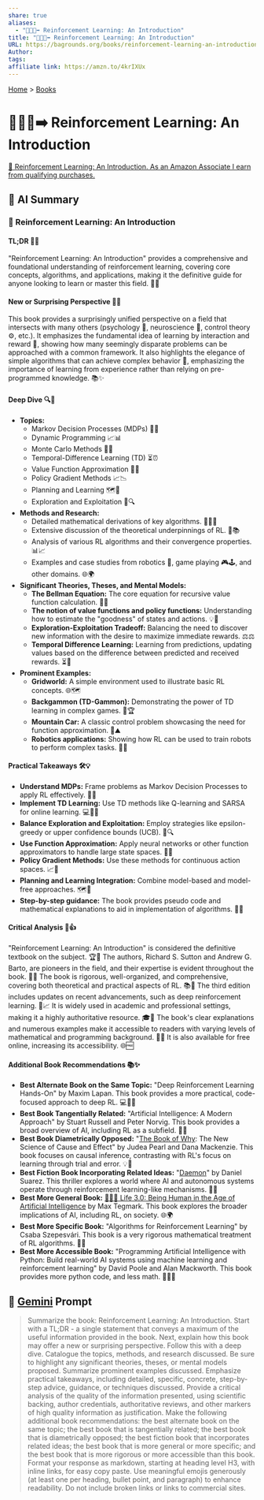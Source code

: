 ```yaml
---
share: true
aliases:
  - "🤖➕🧠➡️ Reinforcement Learning: An Introduction"
title: "🤖➕🧠➡️ Reinforcement Learning: An Introduction"
URL: https://bagrounds.org/books/reinforcement-learning-an-introduction
Author: 
tags: 
affiliate link: https://amzn.to/4krIXUx
---
```

[Home](../index.md) > [Books](./index.md)  
# 🤖➕🧠➡️ Reinforcement Learning: An Introduction  
[🛒 Reinforcement Learning: An Introduction. As an Amazon Associate I earn from qualifying purchases.](https://amzn.to/4krIXUx)  
  
## 🤖 AI Summary  
### 📖 Reinforcement Learning: An Introduction  
  
#### TL;DR 🚀✨  
  
"Reinforcement Learning: An Introduction" provides a comprehensive and foundational understanding of reinforcement learning, covering core concepts, algorithms, and applications, making it the definitive guide for anyone looking to learn or master this field. 🌟🧠  
  
#### New or Surprising Perspective 🤯💡  
  
This book provides a surprisingly unified perspective on a field that intersects with many others (psychology 🧠, neuroscience 🧬, control theory ⚙️, etc.). It emphasizes the fundamental idea of learning by interaction and reward 🎁, showing how many seemingly disparate problems can be approached with a common framework. It also highlights the elegance of simple algorithms that can achieve complex behavior 🤖, emphasizing the importance of learning from experience rather than relying on pre-programmed knowledge. 📚✨  
  
#### Deep Dive 🔍🔬  
  
* **Topics:**  
    * Markov Decision Processes (MDPs) 🎲🧩  
    * Dynamic Programming 📈📊  
    * Monte Carlo Methods 🎰🎲  
    * Temporal-Difference Learning (TD) ⏳⏰  
    * Value Function Approximation 📐📏  
    * Policy Gradient Methods 📈📉  
    * Planning and Learning 🗺️🧭  
    * Exploration and Exploitation 🧭🔍  
* **Methods and Research:**  
    * Detailed mathematical derivations of key algorithms. 🧮➕➖  
    * Extensive discussion of the theoretical underpinnings of RL. 🧠📚  
    * Analysis of various RL algorithms and their convergence properties. 📊📈  
    * Examples and case studies from robotics 🤖, game playing 🎮🕹️, and other domains. 🌐🌍  
* **Significant Theories, Theses, and Mental Models:**  
    * **The Bellman Equation:** The core equation for recursive value function calculation. 🔔📢  
    * **The notion of value functions and policy functions:** Understanding how to estimate the "goodness" of states and actions. 💡🌟  
    * **Exploration-Exploitation Tradeoff:** Balancing the need to discover new information with the desire to maximize immediate rewards. ⚖️⚖️  
    * **Temporal Difference Learning:** Learning from predictions, updating values based on the difference between predicted and received rewards. ⏳🔄  
* **Prominent Examples:**  
    * **Gridworld:** A simple environment used to illustrate basic RL concepts. 🌐🗺️  
    * **Backgammon (TD-Gammon):** Demonstrating the power of TD learning in complex games. 🎲🏆  
    * **Mountain Car:** A classic control problem showcasing the need for function approximation. 🚗⛰️  
    * **Robotics applications:** Showing how RL can be used to train robots to perform complex tasks. 🤖🦾  
  
#### Practical Takeaways 🛠️💡  
  
* **Understand MDPs:** Frame problems as Markov Decision Processes to apply RL effectively. 🧩🧠  
* **Implement TD Learning:** Use TD methods like Q-learning and SARSA for online learning. 💻👨‍💻  
* **Balance Exploration and Exploitation:** Employ strategies like epsilon-greedy or upper confidence bounds (UCB). 🧭🔍  
* **Use Function Approximation:** Apply neural networks or other function approximators to handle large state spaces. 🧠🌐  
* **Policy Gradient Methods:** Use these methods for continuous action spaces. 📈🤖  
* **Planning and Learning Integration:** Combine model-based and model-free approaches. 🗺️🤝  
* **Step-by-step guidance:** The book provides pseudo code and mathematical explanations to aid in implementation of algorithms. 🧾📝  
  
#### Critical Analysis 🧐👍  
  
"Reinforcement Learning: An Introduction" is considered the definitive textbook on the subject. 🏆🥇 The authors, Richard S. Sutton and Andrew G. Barto, are pioneers in the field, and their expertise is evident throughout the book. 🧠🌟 The book is rigorous, well-organized, and comprehensive, covering both theoretical and practical aspects of RL. 📚🔬 The third edition includes updates on recent advancements, such as deep reinforcement learning. 🤖📈 It is widely used in academic and professional settings, making it a highly authoritative resource. 🎓💼 The book's clear explanations and numerous examples make it accessible to readers with varying levels of mathematical and programming background. 📖💡 It is also available for free online, increasing its accessibility. 🌐🆓  
  
#### Additional Book Recommendations 📚✨  
  
* **Best Alternate Book on the Same Topic:** "Deep Reinforcement Learning Hands-On" by Maxim Lapan. This book provides a more practical, code-focused approach to deep RL. 💻👨‍💻  
* **Best Book Tangentially Related:** "Artificial Intelligence: A Modern Approach" by Stuart Russell and Peter Norvig. This book provides a broad overview of AI, including RL as a subfield. 🤖🧠  
* **Best Book Diametrically Opposed:** "[The Book of Why](./the-book-of-why.md): The New Science of Cause and Effect" by Judea Pearl and Dana Mackenzie. This book focuses on causal inference, contrasting with RL's focus on learning through trial and error. 💡🤔  
* **Best Fiction Book Incorporating Related Ideas:** "[Daemon](./daemon.md)" by Daniel Suarez. This thriller explores a world where AI and autonomous systems operate through reinforcement learning-like mechanisms. 👾🤖  
* **Best More General Book:** [🧬👥💾 Life 3.0: Being Human in the Age of Artificial Intelligence](./life-3-0.md) by Max Tegmark. This book explores the broader implications of AI, including RL, on society. 🌐🌍  
* **Best More Specific Book:** "Algorithms for Reinforcement Learning" by Csaba Szepesvári. This book is a very rigorous mathematical treatment of RL algorithms. 🧮➕  
* **Best More Accessible Book:** "Programming Artificial Intelligence with Python: Build real-world AI systems using machine learning and reinforcement learning" by David Poole and Alan Mackworth. This book provides more python code, and less math. 🐍👨‍💻  
  
## 💬 [Gemini](https://gemini.google.com) Prompt  
> Summarize the book: Reinforcement Learning: An Introduction. Start with a TL;DR - a single statement that conveys a maximum of the useful information provided in the book. Next, explain how this book may offer a new or surprising perspective. Follow this with a deep dive. Catalogue the topics, methods, and research discussed. Be sure to highlight any significant theories, theses, or mental models proposed. Summarize prominent examples discussed. Emphasize practical takeaways, including detailed, specific, concrete, step-by-step advice, guidance, or techniques discussed. Provide a critical analysis of the quality of the information presented, using scientific backing, author credentials, authoritative reviews, and other markers of high quality information as justification. Make the following additional book recommendations: the best alternate book on the same topic; the best book that is tangentially related; the best book that is diametrically opposed; the best fiction book that incorporates related ideas; the best book that is more general or more specific; and the best book that is more rigorous or more accessible than this book. Format your response as markdown, starting at heading level H3, with inline links, for easy copy paste. Use meaningful emojis generously (at least one per heading, bullet point, and paragraph) to enhance readability. Do not include broken links or links to commercial sites.